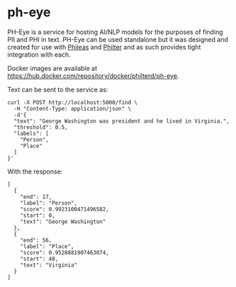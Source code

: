 # ph-eye

PH-Eye is a service for hosting AI/NLP models for the purposes of finding PII and PHI in text. PH-Eye can be used standalone but it was designed and created for use with [Phileas](https://github.com/philterd/phileas) and [Philter](https://github.com/philterd/philter) and as such provides tight integration with each.

Docker images are available at https://hub.docker.com/repository/docker/philterd/ph-eye.

Text can be sent to the service as:

```
curl -X POST http://localhost:5000/find \
  -H "Content-Type: application/json" \
  -d'{
  "text": "George Washington was president and he lived in Virginia.",
  "threshold": 0.5,
  "labels": [
    "Person",
    "Place"
  ]
}'
```

With the response:

```
[
  {
    "end": 17,
    "label": "Person",
    "score": 0.9923100471496582,
    "start": 0,
    "text": "George Washington"
  },
  {
    "end": 56,
    "label": "Place",
    "score": 0.9528881907463074,
    "start": 48,
    "text": "Virginia"
  }
]
```